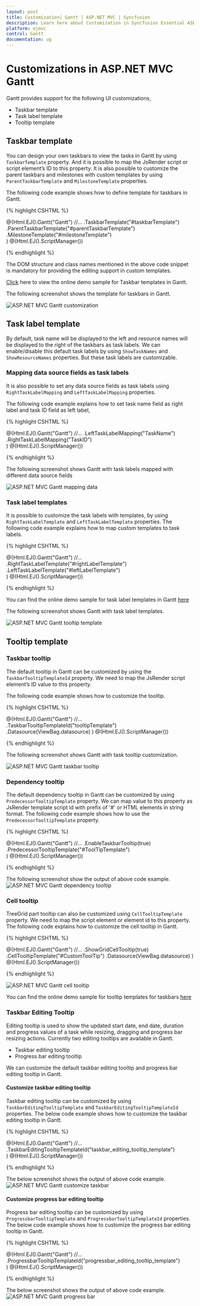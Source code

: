 ```yaml
---
layout: post
title: Customization| Gantt | ASP.NET MVC | Syncfusion
description: Learn here about Customization in Syncfusion Essential ASP.NET MVC Gantt Control, its elements, and more.
platform: ejmvc
control: Gantt
documentation: ug
---
```


# Customizations in ASP.NET MVC Gantt

Gantt provides support for the following UI customizations,

* Taskbar template
* Task label template
* Tooltip template

## Taskbar template

You can design your own taskbars to view the tasks in Gantt by using `TaskbarTemplate` property. And it is possible to map the JsRender script or script element’s ID to this property. It is also possible to customize the parent taskbars and milestones with custom templates by using `ParentTaskbarTemplate` and `MilestoneTemplate` properties. 

The following code example shows how to define template for taskbars in Gantt. 

{% highlight CSHTML %}

<script type="text/x-jsrender" id="taskbarTemplate">
    <div class="e-gantt-template-taskbar bg-color">
        <div>
            //…
        </div>
        <div class="e-gantt-template-progressbar">
        </div>
    </div>
</script>

<script type="text/x-jsrender" id="parentTaskbarTemplate">
    <div class="e-gantt-template-taskbar">
        //…
        <div class="e-gantt-template-progressbar">
        </div>
    </div>
</script>

<script type="text/x-jsrender" id="milestoneTemplate">
    <div class="e-gantt-template-milestone" style="background-color:transparent;">
        <div class="e-gantt-milestone milestone-top"></div>
        <div class="e-gantt-milestone milestone-bottom"></div>
    </div>
</script>

@(Html.EJ().Gantt("Gantt")
    //...
    .TaskbarTemplate("#taskbarTemplate")
    .ParentTaskbarTemplate("#parentTaskbarTemplate")
    .MilestoneTemplate("#milestoneTemplate")   
    )
@(Html.EJ().ScriptManager())

{% endhighlight %}

The DOM structure and class names mentioned in the above code snippet is mandatory for providing the editing support in custom templates.

[Click](https://ej2.syncfusion.com/home/aspnetmvc.html#platform) here to view the online demo sample for Taskbar templates in Gantt.

The following screenshot shows the template for taskbars in Gantt.

![ASP.NET MVC Gantt customization](Customization_images/Customization_img1.png)

## Task label template

By default, task name will be displayed to the left and resource names will be displayed to the right of the taskbars as task labels. We can enable/disable this default task labels by using `ShowTaskNames` and `ShowResourceNames` properties. But these task labels are customizable.

### Mapping data source fields as task labels

It is also possible to set any data source fields as task labels using `RightTaskLabelMapping` and `LeftTaskLabelMapping` properties.

The following code example explains how to set task name field as right label and task ID field as left label,

{% highlight CSHTML %}

@(Html.EJ().Gantt("Gantt")
    //...
    .LeftTaskLabelMapping("TaskName")
    .RightTaskLabelMapping("TaskID")    
    )
@(Html.EJ().ScriptManager())

{% endhighlight %}

The following screenshot shows Gantt with task labels mapped with different data source fields

![ASP.NET MVC Gantt mapping data](Customization_images/Customization_img4.png)

### Task label templates

It is possible to customize the task labels with templates, by using `RightTaskLabelTemplate` and `LeftTaskLabelTemplate` properties. The following code example explains how to map custom templates to task labels.

{% highlight CSHTML %}

<script id="rightLabelTemplate" type="text/x-jsrender">
{{"{{"}}if #data['resourceNames']{{}}}}
<div>
    {{"{{"}}for resourceInfo{{}}}}
    <img src="themes/web/content/images/gantt/{{"{{"}}:resourceName{{}}}}.png" height="30px" />
    <span style="margin-left:5px;">{{"{{"}}:resourceName{{}}}}</span> {{"{{"}}:~_getSeparator(#get("array").data.length,#index){{}}}} {{"{{"}}/for{{}}}}
</div>
{{/if}}
</script>

<script id="leftLabelTemplate" type="text/x-jsrender">
<div style="padding-top:5px;">
    <span>{{"{{"}}:#data['taskName']{{}}}}  [{{"{{"}}:status{{}}}}%]</span>
</div>
</script>

@(Html.EJ().Gantt("Gantt")
    //...
    .RightTaskLabelTemplate("#rightLabelTemplate")
    .LeftTaskLabelTemplate("#leftLabelTemplate")    
    )
@(Html.EJ().ScriptManager())

{% endhighlight %}

You can find the online demo sample for task label templates in Gantt [here](https://ej2.syncfusion.com/home/aspnetmvc.html#platform)

The following screenshot shows Gantt with task label templates.

![ASP.NET MVC Gantt tooltip template](Customization_images/Customization_img2.png)

## Tooltip template

### Taskbar tooltip

The default tooltip in Gantt can be customized by using the `TaskbarTooltipTemplateId` property. We need to map the JsRender script element’s ID value to this property.

The following code example shows how to customize the tooltip.

{% highlight CSHTML %}

<script type="text/x-jsrender" id="tooltipTemplate">
    <table>
       {{"{{"}}if #data['resourceNames']{{}}}}
        <tr>
            <td rowspan="3" style="padding:3px"><img src="themes/web/content/images/gantt/{{"{{"}}:#data['resourceNames']{{}}}}.png" height="40px" /></td>
            <td style="padding:3px"><b>Task done By:</b></td>
            <td style="padding:3px">{{"{{"}}:#data['resourceNames']{{}}}}</td>
        </tr>
        {{/if{{}}}}
        <tr>
            <td style="padding:3px"><b>Starts On:</b></td>
            <td style="padding:3px">{{"{{"}}:~_ganttDateFormatter("startDate"){{}}}}</td>
        </tr>
        <tr>
            <td style="padding:3px"><b>Ends On:</b></td>
            <td style="padding:3px">{{"{{"}}:~_ganttDateFormatter("endDate"){{}}}}</td>
        </tr>
    </table>
</script>

@(Html.EJ().Gantt("Gantt")
    //...
    .TaskbarTooltipTemplateId("tooltipTemplate")
    .Datasource(ViewBag.datasource)
    )
@(Html.EJ().ScriptManager())

{% endhighlight %}

The following screenshot shows Gantt with task tooltip customization.

![ASP.NET MVC Gantt taskbar tooltip](Customization_images/Customization_img3.png)

### Dependency tooltip

The default dependency tooltip in Gantt can be customized by using `PredecessorTooltipTemplate` property. We can map value to this property as  JsRender template script id with prefix of '#' or HTML elements in string format. The following code example shows how to use the `PredecessorTooltipTemplate` property.

{% highlight CSHTML %}

<script type="text/javascript">
    
    $.views.helpers({
        _Type: getType,
        _Lag: getLag
    });

    function getType() {
        return this.data.linkText;
    }

    function getLag() {
        return this.data.offset + " " + this.data.offsetUnit;        
    }
</script>

<script id="ToolTipTemplate" type="text/x-jsrender">

    <table>
            <tr>
                <td><b>Type:</b></td>
                <td><i>{{:~_Type()}}</i></td>
            </tr>
            <tr>
                <td><b>Lag:</b></td>
                <td><i>{{:~_Lag()}}</i></td>
            </tr>
    </table>

</script>

@(Html.EJ().Gantt("Gantt")
    //...
	.EnableTaskbarTooltip(true)
    .PredecessorTooltipTemplate("#ToolTipTemplate")    
    )
@(Html.EJ().ScriptManager())

{% endhighlight %}

The following screenshot show the output of above code example.
![ASP.NET MVC Gantt dependency tooltip](Customization_images/Customization_img8.png)

### Cell tooltip 

TreeGrid part tooltip can also be customized using `CellTooltipTemplate` property. We need to map the script element or element id to this property. The following code explains how to customize the cell tooltip in Gantt.

{% highlight CSHTML %}

<script type="text/javascript">

    $.views.helpers({
        _TaskID: getTaskID,
        _TaskName: getTaskName
    });

    function getTaskID() {
        return this.data.record["taskId"];
    }

    function getTaskName() {
        return this.data.record["taskName"];
    }
</script>

<script id="CustomToolTip" type="text/x-jsrender">
    <table>
        <tr>
            <td>Id:</td>
            <td>{{"{{"}}:~_TaskID(){{}}}}</td>
        </tr>
        <tr>
            <td>Name:</td>
            <td>{{"{{"}}:~_TaskName(){{}}}}</td>
        </tr>
    </table>
</script>

@(Html.EJ().Gantt("Gantt")
    //...
    .ShowGridCellTooltip(true)
    .CellTooltipTemplate("#CustomToolTip")
    .Datasource(ViewBag.datasource)
    )
@(Html.EJ().ScriptManager())

{% endhighlight %}

![ASP.NET MVC Gantt cell tooltip](Customization_images/Customization_img5.png)

You can find the online demo sample for tooltip templates for taskbars [here](https://ej2.syncfusion.com/home/aspnetmvc.html#platform)

### Taskbar Editing Tooltip

Editing tooltip is used to show the updated start date, end date, duration and progress values of a task while resizing, dragging and progress bar resizing actions. Currently two editing tooltips are available in Gantt.

* Taskbar editing tooltip
* Progress bar editing tooltip

We can customize the default taskbar editing tooltip and progress bar editing tooltip in Gantt.

#### Customize taskbar editing tooltip

Taskbar editing tooltip can be customized by using `TaskbarEditingTooltipTemplate` and `TaskbarEditingTooltipTemplateId` properties. The below code example shows how to customize the taskbar editing tooltip in Gantt.

{% highlight CSHTML %}

<script type="text/javascript">
    $.views.helpers({
        getStartDate: function () {
            return ej.format(this.data.startDate, "MM/dd/yyyy", "en-US");
        },
        getEndDate: function () {
            return ej.format(this.data.endDate, "MM/dd/yyyy", "en-US");
        }
    });
</script>

<script id="taskbar_editing_tooltip_template" type="text/x-jsrender">
    <table>
        <tr>
            <td colspan="2" style="padding:3px;font-weight:bold;font-style:italic">{{:taskName}}</td>
        </tr>
        <tr>
            <td style="padding:3px;font-weight:bold">Start Date</td>
            <td style="padding:3px">{{:~getStartDate(#data)}}</td>
        </tr>
        <tr>
            <td style="padding:3px;font-weight:bold">End Date</td>
            <td style="padding:3px">{{:~getEndDate(#data)}}</td>
        </tr>
        <tr>
            <td style="padding:3px;font-weight:bold">Duration</td>
            <td style="padding:3px">{{:duration}} {{:durationUnit}}</td>
        </tr>
    </table>
</script>

@(Html.EJ().Gantt("Gantt")
    //...
    .TaskbarEditingTooltipTemplateId("taskbar_editing_tooltip_template")    
    )
@(Html.EJ().ScriptManager())

{% endhighlight %}

The below screenshot shows the output of above code example.
![ASP.NET MVC Gantt customize taskbar](Customization_images/Customization_img6.png)

#### Customize progress bar editing tooltip

Progress bar editing tooltip can be customized by using `ProgressbarTooltipTemplate` and `ProgressbarTooltipTemplateId` properties. The below code example shows how to customize the progress bar editing tooltip in Gantt.

{% highlight CSHTML %}

<script id="progressbar_editing_tooltip_template" type="text/x-jsrender">
    <table>
        <tr>
            <td colspan="2" style="padding:3px;font-weight:bold;font-style:italic">{{:taskName}}</td>
        </tr>
        <tr>
            <td style="padding:3px;font-weight:bold">Task Status</td>
            <td style="padding:3px">{{:status}}%</td>
        </tr>
    </table>
</script>

@(Html.EJ().Gantt("Gantt")
    //...
    .ProgressbarTooltipTemplateId("progressbar_editing_tooltip_template")    
    )
@(Html.EJ().ScriptManager())

{% endhighlight %}

The below screenshot shows the output of above code example.
![ASP.NET MVC Gantt progress bar](Customization_images/Customization_img7.png)


